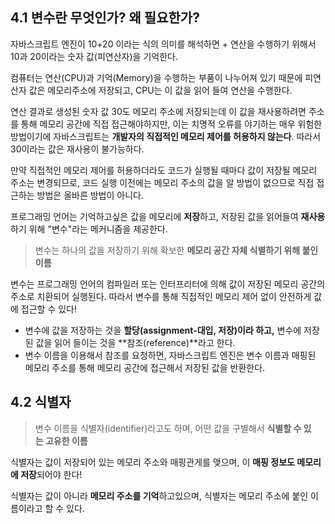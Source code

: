 ## 4.1 변수란 무엇인가? 왜 필요한가?

자바스크립트 엔진이 10+20 이라는 식의 의미를 해석하면 + 연산을 수행하기 위해서 10과 20이라는 숫자 값(피연산자)을 기억한다.

컴퓨터는 연산(CPU)과 기억(Memory)을 수행하는 부품이 나누어져 있기 때문에 피연산자 값은 메모리주소에 저장되고, CPU는 이 값을 읽어 들여 연산을 수행한다.

연산 결과로 생성된 숫자 값 30도 메모리 주소에 저장되는데 이 값을 재사용하려면 주소를 통해 메모리 공간에 직접 접근해야하지만, 이는 치명적 오류를 야기하는 매우 위험한 방법이기에 자바스크립트는 **개발자의 직접적인 메모리 제어를 허용하지 않는다**. 따라서 30이라는 값은 재사용이 불가능하다.

만약 직접적인 메모리 제어를 허용하더라도 코드가 실행될 때마다 값이 저장될 메모리 주소는 변경되므로, 코드 실행 이전에는 메모리 주소의 값을 알 방법이 없으므로 직접 접근하는 방법은 올바른 방법이 아니다.

프로그래밍 언어는 기억하고싶은 값을 메모리에 **저장**하고, 저장된 값을 읽어들여 **재사용**하기 위해 "변수"라는 메커니즘을 제공한다.

> 변수는 하나의 값을 저장하기 위해 확보한 **메모리 공간 자체 식별하기 위해 붙인 이름**

변수는 프로그래밍 언어의 컴파일러 또는 인터프리터에 의해 값이 저장된 메모리 공간의 주소로 치환되어 실행된다. 따라서 변수를 통해 직접적인 메모리 제어 없이 안전하게 값에 접근할 수 있다!

- 변수에 값을 저장하는 것을 **할당(assignment-대입, 저장)이라 하고,** 변수에 저장된 값을 읽어 들이는 것을 **참조(reference)**라고 한다.
- 변수 이름을 이용해서 참조를 요청하면, 자바스크립트 엔진은 변수 이름과 매핑된 메모리 주소를 통해 메모리 공간에 접근해서 저장된 값을 반환한다.

## 4.2 식별자

> 변수 이름을 식별자(identifier)라고도 하며, 어떤 값을 구별해서 **식별할 수 있는 고유한 이름**

식별자는 값이 저장되어 있는 메모리 주소와 매핑관게를 맺으며, 이 **매핑 정보도 메모리에 저장**되어야 한다!

식별자는 값이 아니라 **메모리 주소를 기억**하고있으며, 식별자는 메모리 주소에 붙인 이름이라고 할 수 있다.